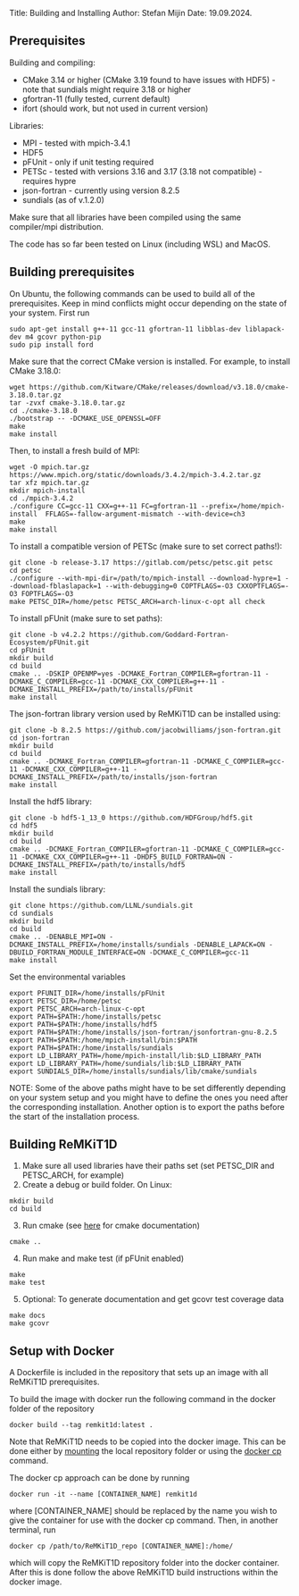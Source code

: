 Title: Building and Installing
Author: Stefan Mijin 
Date: 19.09.2024.

## Prerequisites

Building and compiling: 
- CMake 3.14 or higher (CMake 3.19 found to have issues with HDF5) - note that sundials might require 3.18 or higher
- gfortran-11 (fully tested, current default)
- ifort (should work, but not used in current version)

Libraries: 
- MPI - tested with mpich-3.4.1
- HDF5 
- pFUnit - only if unit testing required 
- PETSc - tested with versions 3.16 and 3.17 (3.18 not compatible) - requires hypre
- json-fortran - currently using version 8.2.5
- sundials (as of v.1.2.0)

Make sure that all libraries have been compiled using the same compiler/mpi distribution. 

The code has so far been tested on Linux (including WSL) and MacOS. 

## Building prerequisites 

On Ubuntu, the following commands can be used to build all of the prerequisites. Keep in mind conflicts might occur depending on the state of your system. First run

```
sudo apt-get install g++-11 gcc-11 gfortran-11 libblas-dev liblapack-dev m4 gcovr python-pip
sudo pip install ford
```

Make sure that the correct CMake version is installed. For example, to install CMake 3.18.0:

```
wget https://github.com/Kitware/CMake/releases/download/v3.18.0/cmake-3.18.0.tar.gz
tar -zvxf cmake-3.18.0.tar.gz
cd ./cmake-3.18.0
./bootstrap -- -DCMAKE_USE_OPENSSL=OFF
make
make install
```

Then, to install a fresh build of MPI:

```
wget -O mpich.tar.gz https://www.mpich.org/static/downloads/3.4.2/mpich-3.4.2.tar.gz
tar xfz mpich.tar.gz
mkdir mpich-install
cd ./mpich-3.4.2
./configure CC=gcc-11 CXX=g++-11 FC=gfortran-11 --prefix=/home/mpich-install  FFLAGS=-fallow-argument-mismatch --with-device=ch3
make 
make install
```

To install a compatible version of PETSc (make sure to set correct paths!):

```
git clone -b release-3.17 https://gitlab.com/petsc/petsc.git petsc
cd petsc
./configure --with-mpi-dir=/path/to/mpich-install --download-hypre=1 --download-fblaslapack=1 --with-debugging=0 COPTFLAGS=-O3 CXXOPTFLAGS=-O3 FOPTFLAGS=-O3
make PETSC_DIR=/home/petsc PETSC_ARCH=arch-linux-c-opt all check
```

To install pFUnit (make sure to set paths):
```
git clone -b v4.2.2 https://github.com/Goddard-Fortran-Ecosystem/pFUnit.git
cd pFUnit
mkdir build
cd build
cmake .. -DSKIP_OPENMP=yes -DCMAKE_Fortran_COMPILER=gfortran-11 -DCMAKE_C_COMPILER=gcc-11 -DCMAKE_CXX_COMPILER=g++-11 -DCMAKE_INSTALL_PREFIX=/path/to/installs/pFUnit
make install
```

The json-fortran library version used by ReMKiT1D can be installed using:

```
git clone -b 8.2.5 https://github.com/jacobwilliams/json-fortran.git
cd json-fortran
mkdir build
cd build
cmake .. -DCMAKE_Fortran_COMPILER=gfortran-11 -DCMAKE_C_COMPILER=gcc-11 -DCMAKE_CXX_COMPILER=g++-11 -DCMAKE_INSTALL_PREFIX=/path/to/installs/json-fortran
make install
```

Install the hdf5 library:

```
git clone -b hdf5-1_13_0 https://github.com/HDFGroup/hdf5.git
cd hdf5
mkdir build
cd build
cmake .. -DCMAKE_Fortran_COMPILER=gfortran-11 -DCMAKE_C_COMPILER=gcc-11 -DCMAKE_CXX_COMPILER=g++-11 -DHDF5_BUILD_FORTRAN=ON -DCMAKE_INSTALL_PREFIX=/path/to/installs/hdf5
make install
```

Install the sundials library:

```
git clone https://github.com/LLNL/sundials.git
cd sundials 
mkdir build 
cd build 
cmake .. -DENABLE_MPI=ON -DCMAKE_INSTALL_PREFIX=/home/installs/sundials -DENABLE_LAPACK=ON -DBUILD_FORTRAN_MODULE_INTERFACE=ON -DCMAKE_C_COMPILER=gcc-11
make install
```

Set the environmental variables

```
export PFUNIT_DIR=/home/installs/pFUnit
export PETSC_DIR=/home/petsc
export PETSC_ARCH=arch-linux-c-opt
export PATH=$PATH:/home/installs/petsc
export PATH=$PATH:/home/installs/hdf5
export PATH=$PATH:/home/installs/json-fortran/jsonfortran-gnu-8.2.5
export PATH=$PATH:/home/mpich-install/bin:$PATH
export PATH=$PATH:/home/installs/sundials
export LD_LIBRARY_PATH=/home/mpich-install/lib:$LD_LIBRARY_PATH
export LD_LIBRARY_PATH=/home/sundials/lib:$LD_LIBRARY_PATH
export SUNDIALS_DIR=/home/installs/sundials/lib/cmake/sundials
```
NOTE: Some of the above paths might have to be set differently depending on your system setup and you might have to define the ones you need after the corresponding installation. Another option is to export the paths before the start of the installation process. 

## Building ReMKiT1D 

1. Make sure all used libraries have their paths set (set PETSC_DIR and PETSC_ARCH, for example)
2. Create a debug or build folder. On Linux:
``` 
mkdir build
cd build
```
3. Run cmake (see [here](https://cmake.org/cmake/help/latest/manual/cmake.1.html) for cmake documentation)
```
cmake ..
```
4. Run make and make test (if pFUnit enabled)
```
make
make test
```
5. Optional: To generate documentation and get gcovr test coverage data
```
make docs
make gcovr
```

## Setup with Docker

A Dockerfile is included in the repository that sets up an image with all ReMKiT1D prerequisites. 

To build the image with docker run the following command in the docker folder of the repository

```
docker build --tag remkit1d:latest .
``` 
Note that ReMKiT1D needs to be copied into the docker image. This can be done either by [mounting](https://docs.docker.com/storage/volumes/) the local repository folder or using the [docker cp](https://docs.docker.com/engine/reference/commandline/cp/) command. 

The docker cp approach can be done by running 

```
docker run -it --name [CONTAINER_NAME] remkit1d
```
where [CONTAINER_NAME] should be replaced by the name you wish to give the container for use with the docker cp command. Then, in another terminal, run

```
docker cp /path/to/ReMKiT1D_repo [CONTAINER_NAME]:/home/
```
which will copy the ReMKiT1D repository folder into the docker container. After this is done follow the above ReMKiT1D build instructions within the docker image. 
